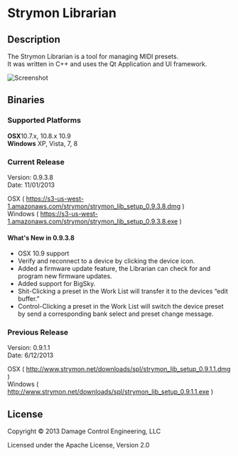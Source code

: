 # Strymon Librarian


## Description

The Strymon Librarian is a tool for managing MIDI presets. <br>
It was written in C++ and uses the Qt Application and UI framework. <br>

<img src="http://www.strymon.net/downloads/spl/ss1.png" alt="Screenshot"/>


## Binaries

### Supported Platforms
<b>OSX</b>10.7.x, 10.8.x 10.9<br>
<b>Windows</b> XP, Vista, 7, 8<br>

### Current Release
Version: 0.9.3.8 <br>
Date: 11/01/2013 <br>

OSX ( https://s3-us-west-1.amazonaws.com/strymon/strymon_lib_setup_0.9.3.8.dmg ) <br>
Windows ( https://s3-us-west-1.amazonaws.com/strymon/strymon_lib_setup_0.9.3.8.exe ) <br>

#### What's New in 0.9.3.8
+ OSX 10.9 support
+ Verify and reconnect to a device by clicking the device icon.
+ Added a firmware update feature, the Librarian can check for and program new firmware updates.
+ Added support for BigSky.
+ Shit-Clicking a preset in the Work List will transfer it to the devices “edit buffer.”
+ Control-Clicking a preset in the Work List will switch the device preset by send a corresponding bank select and preset change message.

### Previous Release
Version: 0.9.1.1 <br>
Date: 6/12/2013 <br>

OSX ( http://www.strymon.net/downloads/spl/strymon_lib_setup_0.9.1.1.dmg ) <br>
Windows ( http://www.strymon.net/downloads/spl/strymon_lib_setup_0.9.1.1.exe ) <br>

## License

Copyright © 2013 Damage Control Engineering, LLC

Licensed under the Apache License, Version 2.0 
